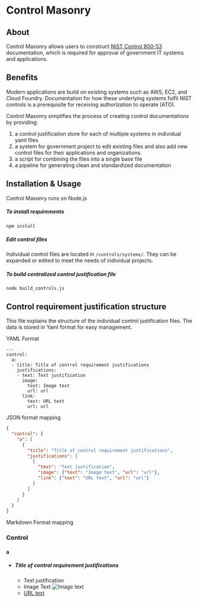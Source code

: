 # Control Masonry

## About
Control Masonry allows users to construct [NIST Control 800-53](https://web.nvd.nist.gov/view/800-53/home
) documentation, which is required for approval of government IT systems and applications.

## Benefits
Modern applications are build on existing systems such as AWS, EC2, and Cloud Foundry. Documentation for how these underlying systems fulfil NIST controls is a prerequisite for receiving authorization to operate (ATO).

Control Masonry simplifies the process of creating control documentations by providing:
1. a control justification store for each of multiple systems in individual yaml files
2. a system for government project to edit existing files and also add new control files for their applications and organizations.
3. a script for combining the files into a single base file
4. a pipeline for generating clean and standardized documentation

## Installation & Usage
Control Masonry runs on Node.js

##### To install requirements
```bash
npm install
```
##### Edit control files
Individual control files are located in `/controls/systems/`. They can be expanded or edited to meet the needs of individual projects.

##### To build centralized control justification file
```
node build_controls.js
```



## Control requirement justification structure
This file explains the structure of the individual control justification files. The data is stored in Yaml format for easy management.

YAML Format
```
---
control:
  a:
  - title: Title of control requirement justifications
    justifications:
    - text: Text justification
      image:
        text: Image text
        url: url
      link:
        text: URL text
        url: url
```

JSON format mapping
```json
{
  "control": {
    "a": [
      {
        "title": "Title of control requirement justifications",
        "justifications": [
          {
            "text": "Text justification",
            "image": {"text": "Image text", "url": "url"},
            "link": {"text": "URL text", "url": "url"}
          }
        ]
      }
    ]
  }
}
```

Markdown Format mapping
### Control
#### a
- ##### Title of control requirement justifications
  - Text justification
  - Image Text
![Image text](http://dummyimage.com/300x100/ffffff/131961.jpg&text=Image+Justification)
  - [URL text](https://18f.gsa.gov/)
